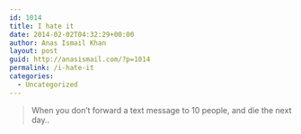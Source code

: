 ```yaml
---
id: 1014
title: I hate it
date: 2014-02-02T04:32:29+00:00
author: Anas Ismail Khan
layout: post
guid: http://anasismail.com/?p=1014
permalink: /i-hate-it
categories:
  - Uncategorized
---
```

> When you don&#8217;t forward a text message to 10 people, and die the next day..&nbsp;